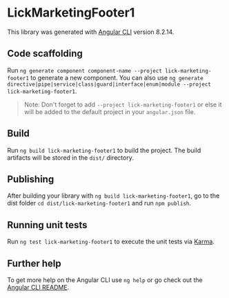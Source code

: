 # LickMarketingFooter1

This library was generated with [Angular CLI](https://github.com/angular/angular-cli) version 8.2.14.

## Code scaffolding

Run `ng generate component component-name --project lick-marketing-footer1` to generate a new component. You can also use `ng generate directive|pipe|service|class|guard|interface|enum|module --project lick-marketing-footer1`.
> Note: Don't forget to add `--project lick-marketing-footer1` or else it will be added to the default project in your `angular.json` file. 

## Build

Run `ng build lick-marketing-footer1` to build the project. The build artifacts will be stored in the `dist/` directory.

## Publishing

After building your library with `ng build lick-marketing-footer1`, go to the dist folder `cd dist/lick-marketing-footer1` and run `npm publish`.

## Running unit tests

Run `ng test lick-marketing-footer1` to execute the unit tests via [Karma](https://karma-runner.github.io).

## Further help

To get more help on the Angular CLI use `ng help` or go check out the [Angular CLI README](https://github.com/angular/angular-cli/blob/master/README.md).
